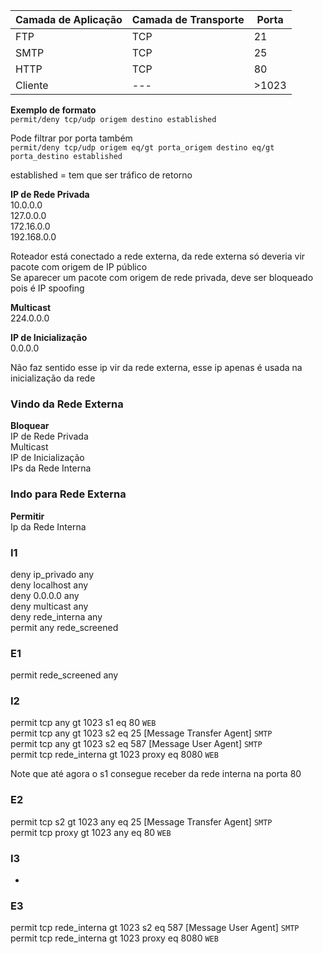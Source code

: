 | Camada de Aplicação  | Camada de Transporte | Porta  |
| -------------------- | -------------------- | ------ |
| FTP                  | TCP                  | 21     |
| SMTP                 | TCP                  | 25     |
| HTTP                 | TCP                  | 80     |
| Cliente              | ---                  | >1023  |

**Exemplo de formato**  
`permit/deny tcp/udp origem destino established`  

Pode filtrar por porta também  
`permit/deny tcp/udp origem eq/gt porta_origem destino eq/gt porta_destino established`  

established = tem que ser tráfico de retorno  

**IP de Rede Privada**  
10.0.0.0  
127.0.0.0  
172.16.0.0  
192.168.0.0  

Roteador está conectado a rede externa, da rede externa só deveria vir pacote com origem de IP público  
Se aparecer um pacote com origem de rede privada, deve ser bloqueado pois é IP spoofing  

**Multicast**  
224.0.0.0  

**IP de Inicialização**  
0.0.0.0  

Não faz sentido esse ip vir da rede externa, esse ip apenas é usada na inicialização da rede  

### Vindo da Rede Externa  
**Bloquear**  
IP de Rede Privada  
Multicast  
IP de Inicialização  
IPs da Rede Interna  

### Indo para Rede Externa  
**Permitir**  
Ip da Rede Interna  

### I1
deny ip_privado any  
deny localhost any  
deny 0.0.0.0 any  
deny multicast any  
deny rede_interna any  
permit any rede_screened  

### E1
permit rede_screened any  

### I2
permit tcp any gt 1023 s1 eq 80 `WEB`  
permit tcp any gt 1023 s2 eq 25 [Message Transfer Agent] `SMTP`  
permit tcp any gt 1023 s2 eq 587 [Message User Agent] `SMTP`  
permit tcp rede_interna gt 1023 proxy eq 8080 `WEB`  

Note que até agora o s1 consegue receber da rede interna na porta 80  

### E2
permit tcp s2 gt 1023 any eq 25 [Message Transfer Agent] `SMTP`  
permit tcp proxy gt 1023 any eq 80 `WEB`  

### I3
-

### E3
permit tcp rede_interna gt 1023 s2 eq 587 [Message User Agent] `SMTP`  
permit tcp rede_interna gt 1023 proxy eq 8080 `WEB`  
